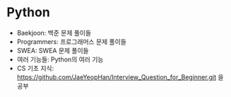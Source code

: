 ﻿# Python
- Baekjoon: 백준 문제 풀이들
- Programmers: 프로그래머스 문제 풀이들
- SWEA: SWEA 문제 풀이들
- 여러 기능들: Python의 여러 기능
- CS 기초 지식: https://github.com/JaeYeopHan/Interview_Question_for_Beginner.git 을 공부
